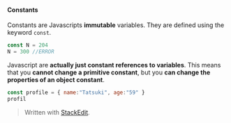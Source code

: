 
#### Constants
Constants are Javascripts **immutable** variables. They are defined using the keyword `const`.  
```javascript
const N = 204
N = 300 //ERROR
```
Javascript are **actually just constant references to variables**. This means that you **cannot change a primitive constant**, but you **can change the properties of an object constant**. 
```javascript
const profile = { name:"Tatsuki", age:"59" }
profil
```


> Written with [StackEdit](https://stackedit.io/).
<!--stackedit_data:
eyJoaXN0b3J5IjpbMTg3MTIxNDEzN119
-->